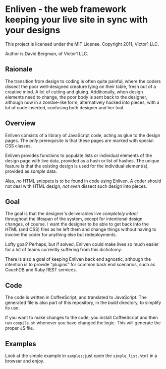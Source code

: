 # Enliven - the web framework keeping your live site in sync with your designs

This project is licensed under the MIT License. Copyright 2011, Victor1 LLC.

Author is David Bergman, of Victor1 LLC.

## Raionale

The transition from design to coding is often quite painful, where the coders dissect the poor well-designed creature lying on their table, fresh out of a creative mind. A lot of cutting and gluing. Additionally, when design elements need to change, the poor body is sent back to the designer, although now in a zombie-like form, alternatively hacked into pieces, with a lot of code inserted, confusing both designer and her tool.

## Overview

Enliven consists of a library of JavaScript code, acting as glue to the design pages. The *only* prerequisite is that these pages are marked with special CSS classes.

Enliven provides functions to populate lists or individual elements of the design page with live data, provided as a hash or list of hashes. The unique feature is that the existing design is used for the individual element(s), provided as *sample* data.

Alas, *no* HTML snippets is to be found in code using Enliven. A coder should not deal with HTML design, *not even* dissect such design into pieces.

## Goal

The goal is that the designer's deliverables live *completely intact* throughout the lifespan of the system, except for intentional design changes, of course. I want the designer to be able to get back into the HTML (and CSS) files as he left them and change things without having to involve the coder for anything else but redeployments.

Lofty goal? Perhaps, but if solved, Enliven could make lives so much easier for a lot of teams currently suffering from this dichotomy.

There is also a goal of keeping Enliven back end agnostic, although the intention is to provide "plugins" for common back end scenarios, such as CouchDB and Ruby REST services.

## Code

The code is written in CoffeeScript, and translated to JavaScript. The generated file is also part of this repository, in the *build* directory, to simplify its use.

If you want to make changes to the code, you install CoffeeScript and then
run `compile.sh` whenever you have changed the logic. This will generate the
proper JS file.

## Examples

Look at the simple example in `samples`; just open the `simple_list.html` in
a browser and enjoy.